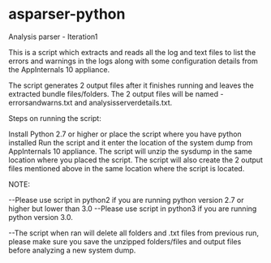 # asparser-python
Analysis parser - Iteration1

This is a script which extracts and reads all the log and text files 
to list the errors and warnings in the logs along with some configuration details from the AppInternals 10 appliance.

The script generates 2 output files after it finishes running and leaves the extracted bundle files/folders. 
The 2 output files will be named - errorsandwarns.txt and analysisserverdetails.txt.

Steps on running the script:

Install Python 2.7 or higher or place the script where you have python installed Run the script and it enter the location of the system dump from AppInternals 10 appliance.
The script will unzip the sysdump in the same location where you placed the script. 
The script will also create the 2 output files mentioned above in the same location where the script is located.

NOTE:

--Please use script in python2 if you are running python version 2.7 or higher but lower than 3.0 
--Please use script in python3 if you are running python version 3.0.

--The script when ran will delete all folders and .txt files from previous run,
please make sure you save the unzipped folders/files and output files before analyzing a new system dump.
